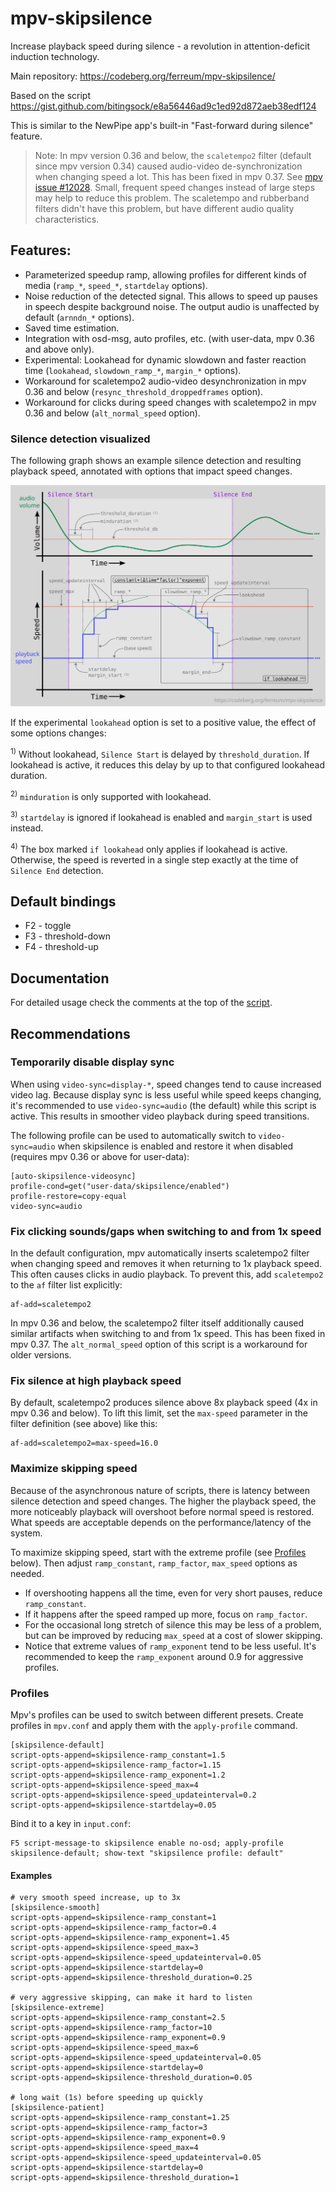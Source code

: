 # mpv-skipsilence

Increase playback speed during silence - a revolution in attention-deficit
induction technology.

Main repository: https://codeberg.org/ferreum/mpv-skipsilence/

Based on the script https://gist.github.com/bitingsock/e8a56446ad9c1ed92d872aeb38edf124

This is similar to the NewPipe app's built-in "Fast-forward during silence"
feature.

> Note: In mpv version 0.36 and below, the `scaletempo2` filter (default since
> mpv version 0.34) caused audio-video de-synchronization when changing speed
> a lot. This has been fixed in mpv 0.37. See [mpv issue
> #12028](https://github.com/mpv-player/mpv/issues/12028). Small, frequent
> speed changes instead of large steps may help to reduce this problem. The
> scaletempo and rubberband filters didn't have this problem, but have
> different audio quality characteristics.

## Features:

- Parameterized speedup ramp, allowing profiles for different kinds of
  media (`ramp_*`, `speed_*`, `startdelay` options).
- Noise reduction of the detected signal. This allows to speed up
  pauses in speech despite background noise. The output audio is
  unaffected by default (`arnndn_*` options).
- Saved time estimation.
- Integration with osd-msg, auto profiles, etc. (with user-data, mpv 0.36 and
  above only).
- Experimental: Lookahead for dynamic slowdown and faster reaction time
  (`lookahead`, `slowdown_ramp_*`, `margin_*` options).
- Workaround for scaletempo2 audio-video desynchronization in mpv 0.36 and
  below (`resync_threshold_droppedframes` option).
- Workaround for clicks during speed changes with scaletempo2 in mpv 0.36 and
  below (`alt_normal_speed` option).

### Silence detection visualized

The following graph shows an example silence detection and resulting playback
speed, annotated with options that impact speed changes.

![silence detection visualization](./images/detection.svg)

If the experimental `lookahead` option is set to a positive value, the effect
of some options changes:

<sup>1)</sup> Without lookahead, `Silence Start` is delayed by
`threshold_duration`. If lookahead is active, it reduces this delay by up to
that configured lookahead duration.

<sup>2)</sup> `minduration` is only supported with lookahead.

<sup>3)</sup> `startdelay` is ignored if lookahead is enabled and
`margin_start` is used instead.

<sup>4)</sup> The box marked `if lookahead` only applies if lookahead is
active. Otherwise, the speed is reverted in a single step exactly at the time
of `Silence End` detection.

## Default bindings

- F2 - toggle
- F3 - threshold-down
- F4 - threshold-up

## Documentation

For detailed usage check the comments at the top of the [script](skipsilence.lua).

## Recommendations

### Temporarily disable display sync

When using `video-sync=display-*`, speed changes tend to cause increased video
lag. Because display sync is less useful while speed keeps changing, it's
recommended to use `video-sync=audio` (the default) while this script is
active. This results in smoother video playback during speed transitions.

The following profile can be used to automatically switch to `video-sync=audio`
when skipsilence is enabled and restore it when disabled (requires mpv 0.36 or
above for user-data):

    [auto-skipsilence-videosync]
    profile-cond=get("user-data/skipsilence/enabled")
    profile-restore=copy-equal
    video-sync=audio

### Fix clicking sounds/gaps when switching to and from 1x speed

In the default configuration, mpv automatically inserts scaletempo2 filter when
changing speed and removes it when returning to 1x playback speed. This often
causes clicks in audio playback. To prevent this, add `scaletempo2` to the `af`
filter list explicitly:

    af-add=scaletempo2

In mpv 0.36 and below, the scaletempo2 filter itself additionally caused
similar artifacts when switching to and from 1x speed. This has been fixed in
mpv 0.37. The `alt_normal_speed` option of this script is a workaround for
older versions.

### Fix silence at high playback speed

By default, scaletempo2 produces silence above 8x playback speed (4x in mpv
0.36 and below). To lift this limit, set the `max-speed` parameter in the
filter definition (see above) like this:

    af-add=scaletempo2=max-speed=16.0

### Maximize skipping speed

Because of the asynchronous nature of scripts, there is latency between silence
detection and speed changes. The higher the playback speed, the more noticeably
playback will overshoot before normal speed is restored. What speeds are
acceptable depends on the performance/latency of the system.

To maximize skipping speed, start with the extreme profile (see
[Profiles](#profiles) below). Then adjust `ramp_constant`, `ramp_factor`,
`max_speed` options as needed.

- If overshooting happens all the time, even for very short pauses, reduce
  `ramp_constant`.
- If it happens after the speed ramped up more, focus on `ramp_factor`.
- For the occasional long stretch of silence this may be less of a problem, but
  can be improved by reducing `max_speed` at a cost of slower skipping.
- Notice that extreme values of `ramp_exponent` tend to be less useful. It's
  recommended to keep the `ramp_exponent` around 0.9 for aggressive profiles.

### Profiles

Mpv's profiles can be used to switch between different presets. Create profiles
in `mpv.conf` and apply them with the `apply-profile` command.

    [skipsilence-default]
    script-opts-append=skipsilence-ramp_constant=1.5
    script-opts-append=skipsilence-ramp_factor=1.15
    script-opts-append=skipsilence-ramp_exponent=1.2
    script-opts-append=skipsilence-speed_max=4
    script-opts-append=skipsilence-speed_updateinterval=0.2
    script-opts-append=skipsilence-startdelay=0.05

Bind it to a key in `input.conf`:

    F5 script-message-to skipsilence enable no-osd; apply-profile skipsilence-default; show-text "skipsilence profile: default"

#### Examples

    # very smooth speed increase, up to 3x
    [skipsilence-smooth]
    script-opts-append=skipsilence-ramp_constant=1
    script-opts-append=skipsilence-ramp_factor=0.4
    script-opts-append=skipsilence-ramp_exponent=1.45
    script-opts-append=skipsilence-speed_max=3
    script-opts-append=skipsilence-speed_updateinterval=0.05
    script-opts-append=skipsilence-startdelay=0
    script-opts-append=skipsilence-threshold_duration=0.25

    # very aggressive skipping, can make it hard to listen
    [skipsilence-extreme]
    script-opts-append=skipsilence-ramp_constant=2.5
    script-opts-append=skipsilence-ramp_factor=10
    script-opts-append=skipsilence-ramp_exponent=0.9
    script-opts-append=skipsilence-speed_max=6
    script-opts-append=skipsilence-speed_updateinterval=0.05
    script-opts-append=skipsilence-startdelay=0
    script-opts-append=skipsilence-threshold_duration=0.05

    # long wait (1s) before speeding up quickly
    [skipsilence-patient]
    script-opts-append=skipsilence-ramp_constant=1.25
    script-opts-append=skipsilence-ramp_factor=3
    script-opts-append=skipsilence-ramp_exponent=0.9
    script-opts-append=skipsilence-speed_max=4
    script-opts-append=skipsilence-speed_updateinterval=0.05
    script-opts-append=skipsilence-startdelay=0
    script-opts-append=skipsilence-threshold_duration=1

